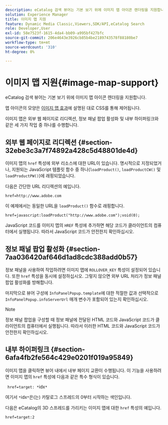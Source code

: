 ```yaml
---
description: eCatalog 검색 뷰어는 기본 보기 위에 이미지 맵 아이콘 렌더링을 지원합니다.
solution: Experience Manager
title: 이미지 맵 지원
feature: Dynamic Media Classic,Viewers,SDK/API,eCatalog Search
role: Developer,User
exl-id: 58e7523f-1615-4da4-bb09-a995bf427bfc
source-git-commit: 206e4643e3926cb85b4be2189743578f88180be7
workflow-type: tm+mt
source-wordcount: '310'
ht-degree: 0%

---
```


# 이미지 맵 지원{#image-map-support}

eCatalog 검색 뷰어는 기본 보기 위에 이미지 맵 아이콘 렌더링을 지원합니다.

맵 아이콘의 모양은 [이미지 맵 효과](../../c-html5-s7-aem-asset-viewers/c-html5-20-ecatalog-viewer-about/c-html5-20-ecatalog-viewer-customizingviewer/r-html5-ecatalog-viewer-20-customize-imagemapeffect.md#reference-261df27d1ed145c882b26b88e33a0289)에 설명된 대로 CSS를 통해 제어됩니다.

이미지 맵은 외부 웹 페이지로 리디렉션, 정보 패널 팝업 활성화 및 내부 하이퍼링크와 같은 세 가지 작업 중 하나를 수행합니다.

## 외부 웹 페이지로 리디렉션 {#section-32ebe3c3a7f74892a428c5d48801de4d}

이미지 맵의 `href` 특성에 외부 리소스에 대한 URL이 있습니다. 명시적으로 지정되었거나, 지원되는 JavaScript 템플릿 함수 중 하나(`loadProduct()`, `loadProductCW()` 및 `loadProductPW()`)에 래핑되었습니다.

다음은 간단한 URL 리디렉션의 예입니다.

`href=http://www.adobe.com`

이 예제에서는 동일한 URL을 `loadProduct()` 함수로 래핑합니다.

`href=javascript:loadProduct("http://www.adobe.com");void(0);`

JavaScript 코드를 이미지 맵의 `HREF` 특성에 추가하면 해당 코드가 클라이언트의 컴퓨터에서 실행됩니다. 따라서 JavaScript 코드가 안전한지 확인하십시오.

## 정보 패널 팝업 활성화 {#section-7aa036420af646d1ad8cdc388add0b57}

정보 패널을 사용하여 작업하려면 이미지 맵에 `ROLLOVER_KEY` 특성이 설정되어 있습니다. 또한 `href` 특성을 동시에 설정하십시오. 그렇지 않으면 외부 URL 처리가 정보 패널 팝업 활성화를 방해합니다.

마지막으로 뷰어 구성에 `InfoPanelPopup.template`에 대한 적절한 값과 선택적으로 `InfoPanelPopup.infoServerUrl` 매개 변수가 포함되어 있는지 확인하십시오.

>[!NOTE]
>
>정보 패널 팝업을 구성할 때 정보 패널에 전달된 HTML 코드와 JavaScript 코드가 클라이언트의 컴퓨터에서 실행됩니다. 따라서 이러한 HTML 코드와 JavaScript 코드가 안전한지 확인하십시오.

## 내부 하이퍼링크 {#section-6afa4fb2fe564c429e0201f019a95849}

이미지 맵을 클릭하면 뷰어 내에서 내부 페이지 교환이 수행됩니다. 이 기능을 사용하려면 이미지 맵의 `href` 특성에 다음과 같은 특수 형식이 있습니다.

` href=target: *`idx`*`

여기서 `*`idx`*`은(는) 카탈로그 스프레드의 0부터 시작하는 색인입니다.

다음은 eCatalog의 3D 스프레드를 가리키는 이미지 맵에 대한 `href` 특성의 예입니다.

`href=target:2`

